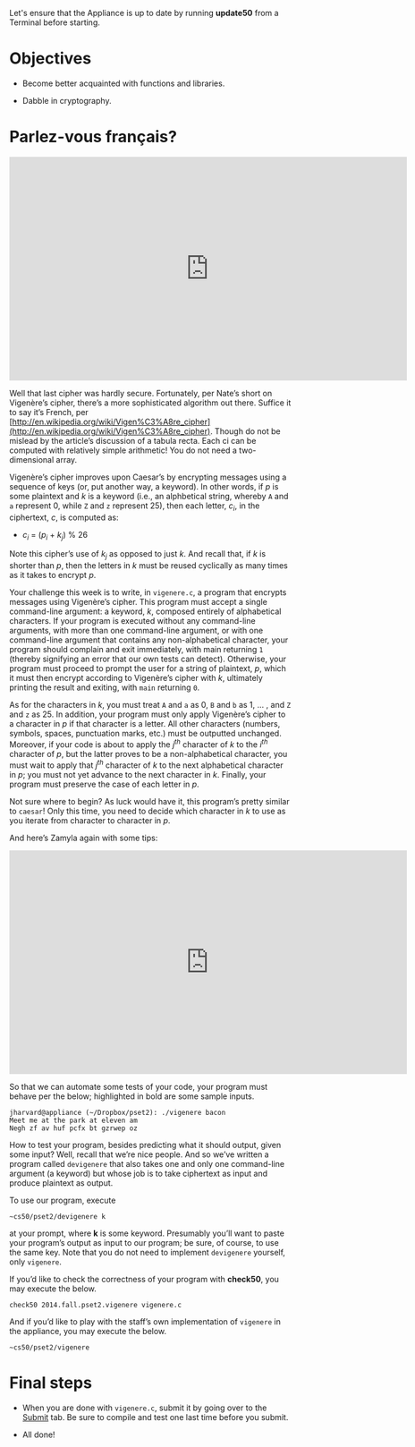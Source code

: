 Let's ensure that the Appliance is up to date by running **update50** from a Terminal before starting.

# Objectives

* Become better acquainted with functions and libraries.

* Dabble in cryptography.


# Parlez-vous français?

<iframe width="711" height="400" src="https://www.youtube.com/embed/9zASwVoshiM" frameborder="0" allowfullscreen></iframe>

Well that last cipher was hardly secure. Fortunately, per Nate’s short on Vigenère’s cipher, there’s a more sophisticated algorithm out there. Suffice it to say it’s French, per [http://en.wikipedia.org/wiki/Vigen%C3%A8re_cipher](http://en.wikipedia.org/wiki/Vigen%C3%A8re_cipher). Though do not be mislead by the article’s discussion of a tabula recta. Each ci can be computed with relatively simple arithmetic! You do not need a two-dimensional array.

Vigenère’s cipher improves upon Caesar’s by encrypting messages using a sequence of keys (or, put another way, a keyword). In other words, if *p* is some plaintext and *k* is a keyword (i.e., an alphbetical string, whereby `A` and `a` represent 0, while `Z` and `z` represent 25), then each letter, *c<sub>i</sub>*, in the ciphertext, *c*, is computed as:

* *c<sub>i</sub>* = (*p<sub>i</sub>* + *k<sub>j</sub>*) % 26

Note this cipher’s use of *k<sub>j</sub>* as opposed to just *k*. And recall that, if *k* is shorter than *p*, then the letters in *k* must be reused cyclically as many times as it takes to encrypt *p*.

Your challenge this week is to write, in `vigenere.c`, a program that encrypts messages using Vigenère’s cipher. This program must accept a single command-line argument: a keyword, *k*, composed entirely of alphabetical characters. If your program is executed without any command-line arguments, with more than one command-line argument, or with one command-line argument that contains any non-alphabetical character, your program should complain and exit immediately, with main returning `1` (thereby signifying an error that our own tests can detect). Otherwise, your program must proceed to prompt the user for a string of plaintext, *p*, which it must then encrypt according to Vigenère’s cipher with *k*, ultimately printing the result and exiting, with `main` returning `0`.

As for the characters in *k*, you must treat `A` and `a` as 0, `B` and `b` as 1, … , and `Z` and `z` as 25. In addition, your program must only apply Vigenère’s cipher to a character in *p* if that character is a letter. All other characters (numbers, symbols, spaces, punctuation marks, etc.) must be outputted unchanged. Moreover, if your code is about to apply the *j<sup>th</sup>* character of *k* to the *i<sup>th</sup>* character of *p*, but the latter proves to be a non-alphabetical character, you must wait to apply that *j<sup>th</sup>* character of *k* to the next alphabetical character in *p*; you must not yet advance to the next character in *k*. Finally, your program must preserve the case of each letter in *p*.

Not sure where to begin? As luck would have it, this program’s pretty similar to `caesar`! Only this time, you need to decide which character in *k* to use as you iterate from character to character in *p*.

And here’s Zamyla again with some tips:

<iframe width="711" height="400" src="https://www.youtube.com/embed/Uma2HZMPm2M" frameborder="0" allowfullscreen></iframe>

So that we can automate some tests of your code, your program must behave per the below; highlighted in bold are some sample inputs.

	jharvard@appliance (~/Dropbox/pset2): ./vigenere bacon
	Meet me at the park at eleven am
	Negh zf av huf pcfx bt gzrwep oz

How to test your program, besides predicting what it should output, given some input? Well, recall that we’re nice people. And so we’ve written a program called `devigenere` that also takes one and only one command-line argument (a keyword) but whose job is to take ciphertext as input and produce plaintext as output.

To use our program, execute

	~cs50/pset2/devigenere k

at your prompt, where **k** is some keyword. Presumably you’ll want to paste your program’s output as input to our program; be sure, of course, to use the same key. Note that you do not need to implement `devigenere` yourself, only `vigenere`.

If you’d like to check the correctness of your program with **check50**, you may execute the below.

	check50 2014.fall.pset2.vigenere vigenere.c

And if you’d like to play with the staff’s own implementation of `vigenere` in the appliance, you may execute the below.

	~cs50/pset2/vigenere


# Final steps

* When you are done with `vigenere.c`, submit it by going over to the [Submit](#submit) tab. Be sure to compile and test one last time before you submit.

* All done!